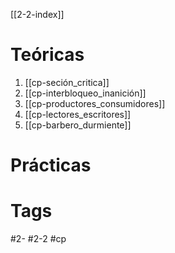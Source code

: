 [[2-2-index]]
# Teóricas
1. [[cp-seción_critica]]
2. [[cp-interbloqueo_inanición]]
3. [[cp-productores_consumidores]]
4. [[cp-lectores_escritores]]
5. [[cp-barbero_durmiente]]
# Prácticas
# Tags
#2-
#2-2
#cp